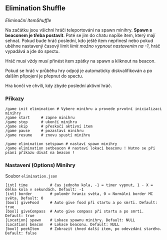 ## Elimination Shuffle

*Eliminační ItemShuffle*

Na začátku jsou všichni hráči teleportováni na spawn minihry. **Spawn s beaconem je třeba postavit**. Poté se jim do chatu napíše item, který mají sehnat. Pokud bude hráč poslední, kdo ještě item nepřinesl nebo pokud uběhne nastavený časový limit *limit možno vypnout nastavením na -1*, hráč vypadává a jde do spectu.

Hráč musí vždy musí přinést item zpátky na spawn a kliknout na beacon.

Pokud se hráč v průběhu hry odpojí je automaticky diskvalifikován a po dalším připojení je přepnut do spectu.

Hra končí ve chvíli, kdy zbyde poslední aktivní hráč.

### Příkazy

    /game init elimination # Vybere minihru a provede prvotní inicializaci minihry
    /game start     # zapne minihru
    /game stop      # ukončí minihru
    /game skip      # přeskočí aktivní item
    /game pause     # pozastaví minihru
    /game resume    # znovu spustí minihru

    /game elimination setspawn # nastaví spawn minihry
    /game elimination setbeacon # nastaví lokaci beaconu ! Nutno se při psaní příkazu dívat na beacon !

### Nastavení (Options) Minihry

Soubor `elimination.json`

    [int] time          # čas jednoho kola, -1 = timer vypnut, 1 - X = délka kola v sekundách. Default: -1
    [int] border        # poloměr hranic světa, 0 = Normální border MC světa. Default: 0
    [bool] giveFood     # Auto give food při startu a po smrti. Default: true
    [bool] giveCompass  # Auto give compass při startu a po smrti. Default: true
    [Location] spawn    # Lokace spawnu minihry. Default: NULL
    [Location] beacon   # Lokace beaconu. Default: NULL
    [bool] peekItem     # Zobrazit ihned další item, po odevzdání starého. Default: false